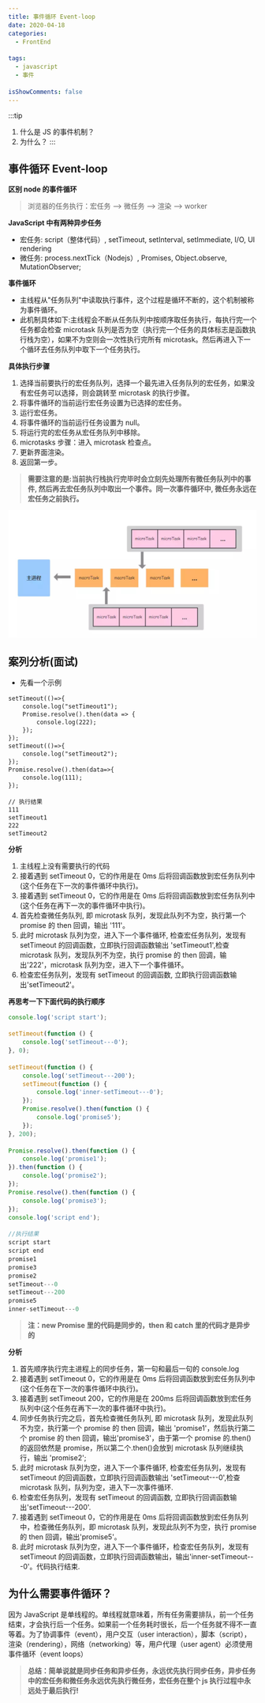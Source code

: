 ```yaml
---
title: 事件循环 Event-loop
date: 2020-04-18
categories:
  - FrontEnd

tags:
  - javascript
  - 事件

isShowComments: false
---
```


:::tip

1. 什么是 JS 的事件机制？
2. 为什么？
   :::

## 事件循环 Event-loop

**区别 node 的事件循环**

> 浏览器的任务执行：宏任务 --> 微任务 --> 渲染 --> worker

**JavaScript 中有两种异步任务**

- 宏任务: script（整体代码）, setTimeout, setInterval, setImmediate, I/O, UI rendering
- 微任务: process.nextTick（Nodejs）, Promises, Object.observe, MutationObserver;

**事件循环**

- 主线程从"任务队列"中读取执行事件，这个过程是循环不断的，这个机制被称为事件循环。
- 此机制具体如下:主线程会不断从任务队列中按顺序取任务执行，每执行完一个任务都会检查 microtask 队列是否为空（执行完一个任务的具体标志是函数执行栈为空），如果不为空则会一次性执行完所有 microtask。然后再进入下一个循环去任务队列中取下一个任务执行。

**具体执行步骤**

1. 选择当前要执行的宏任务队列，选择一个最先进入任务队列的宏任务，如果没有宏任务可以选择，则会跳转至 microtask 的执行步骤。
2. 将事件循环的当前运行宏任务设置为已选择的宏任务。
3. 运行宏任务。
4. 将事件循环的当前运行任务设置为 null。
5. 将运行完的宏任务从宏任务队列中移除。
6. microtasks 步骤：进入 microtask 检查点。
7. 更新界面渲染。
8. 返回第一步。

> **需要注意的是:当前执行栈执行完毕时会立刻先处理所有微任务队列中的事件, 然后再去宏任务队列中取出一个事件。同一次事件循环中, 微任务永远在宏任务之前执行。**

![任务执行](./imgs/task.jpeg)

## 案列分析(面试)

- 先看一个示例

```
setTimeout(()=>{
    console.log("setTimeout1");
    Promise.resolve().then(data => {
        console.log(222);
    });
});
setTimeout(()=>{
    console.log("setTimeout2");
});
Promise.resolve().then(data=>{
    console.log(111);
});

// 执行结果
111
setTimeout1
222
setTimeout2

```

**分析**

1. 主线程上没有需要执行的代码
2. 接着遇到 setTimeout 0，它的作用是在 0ms 后将回调函数放到宏任务队列中(这个任务在下一次的事件循环中执行)。
3. 接着遇到 setTimeout 0，它的作用是在 0ms 后将回调函数放到宏任务队列中(这个任务在再下一次的事件循环中执行)。
4. 首先检查微任务队列, 即 microtask 队列，发现此队列不为空，执行第一个 promise 的 then 回调，输出 '111'。
5. 此时 microtask 队列为空，进入下一个事件循环, 检查宏任务队列，发现有 setTimeout 的回调函数，立即执行回调函数输出 'setTimeout1',检查 microtask 队列，发现队列不为空，执行 promise 的 then 回调，输出'222'，microtask 队列为空，进入下一个事件循环。
6. 检查宏任务队列，发现有 setTimeout 的回调函数, 立即执行回调函数输出'setTimeout2'。

**再思考一下下面代码的执行顺序**

```js
console.log('script start');

setTimeout(function () {
    console.log('setTimeout---0');
}, 0);

setTimeout(function () {
    console.log('setTimeout---200');
    setTimeout(function () {
        console.log('inner-setTimeout---0');
    });
    Promise.resolve().then(function () {
        console.log('promise5');
    });
}, 200);

Promise.resolve().then(function () {
    console.log('promise1');
}).then(function () {
    console.log('promise2');
});
Promise.resolve().then(function () {
    console.log('promise3');
});
console.log('script end');

//执行结果
script start
script end
promise1
promise3
promise2
setTimeout---0
setTimeout---200
promise5
inner-setTimeout---0


```

> **注：new Promise 里的代码是同步的，then 和 catch 里的代码才是异步的**

**分析**

1. 首先顺序执行完主进程上的同步任务，第一句和最后一句的 console.log
2. 接着遇到 setTimeout 0，它的作用是在 0ms 后将回调函数放到宏任务队列中(这个任务在下一次的事件循环中执行)。
3. 接着遇到 setTimeout 200，它的作用是在 200ms 后将回调函数放到宏任务队列中(这个任务在再下一次的事件循环中执行)。
4. 同步任务执行完之后，首先检查微任务队列, 即 microtask 队列，发现此队列不为空，执行第一个 promise 的 then 回调，输出 'promise1'，然后执行第二个 promise 的 then 回调，输出'promise3'，由于第一个 promise 的.then()的返回依然是 promise，所以第二个.then()会放到 microtask 队列继续执行，输出 'promise2';
5. 此时 microtask 队列为空，进入下一个事件循环, 检查宏任务队列，发现有 setTimeout 的回调函数，立即执行回调函数输出 'setTimeout---0',检查 microtask 队列，队列为空，进入下一次事件循环.
6. 检查宏任务队列，发现有 setTimeout 的回调函数, 立即执行回调函数输出'setTimeout---200'.
7. 接着遇到 setTimeout 0，它的作用是在 0ms 后将回调函数放到宏任务队列中，检查微任务队列，即 microtask 队列，发现此队列不为空，执行 promise 的 then 回调，输出'promise5'。
8. 此时 microtask 队列为空，进入下一个事件循环，检查宏任务队列，发现有 setTimeout 的回调函数，立即执行回调函数输出，输出'inner-setTimeout---0'。代码执行结束.

## 为什么需要事件循环？

因为 JavaScript 是单线程的。单线程就意味着，所有任务需要排队，前一个任务结束，才会执行后一个任务。如果前一个任务耗时很长，后一个任务就不得不一直等着。为了协调事件（event），用户交互（user interaction），脚本（script），渲染（rendering），网络（networking）等，用户代理（user agent）必须使用事件循环（event loops）

> **总结：简单说就是同步任务和异步任务，永远优先执行同步任务，异步任务中的宏任务和微任务永远优先执行微任务，宏任务在整个 js 执行过程中永远处于最后执行!**
